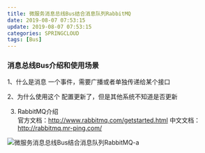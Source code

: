 ```yaml
---
title: 微服务消息总线Bus结合消息队列RabbitMQ
date: 2019-08-07 07:53:15
update: 2019-08-07 07:53:15
categories: SPRINGCLOUD
tags: [Bus]
---
```


### 消息总线Bus介绍和使用场景

1、什么是消息
一个事件，需要广播或者单独传递给某个接口

2、为什么使用这个
配置更新了，但是其他系统不知道是否更新
		
3. RabbitMQ介绍	
官方文档：http://www.rabbitmq.com/getstarted.html
中文文档：http://rabbitmq.mr-ping.com/

<!-- more -->

![微服务消息总线Bus结合消息队列RabbitMQ-a](https://volc1612.gitee.io/blog/images/微服务消息总线Bus结合消息队列RabbitMQ/微服务消息总线Bus结合消息队列RabbitMQ-a.png)